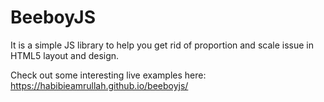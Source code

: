 # BeeboyJS

It is a simple JS library to help you get rid of proportion and scale issue in HTML5 layout and design.

Check out some interesting live examples here: https://habibieamrullah.github.io/beeboyjs/
